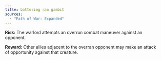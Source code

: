 ```yaml
---
title: battering ram gambit
sources:
  - "Path of War: Expanded"
---
```


**Risk:** The warlord attempts an overrun combat maneuver against an opponent.

**Reward:** Other allies adjacent to the overran opponent may make an attack of opportunity against that creature.

